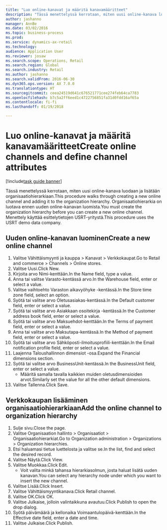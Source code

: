 ```yaml
--- 
title: "Luo online-kanavat ja määritä kanavamääritteet"
description: "Tässä menettelyssä kerrotaan, miten uusi online-kanava luodaan ja lisätään organisaatiohierarkiaan."
author: jashanno
manager: AnnBe
ms.date: 03/02/2016
ms.topic: business-process
ms.prod: 
ms.service: dynamics-ax-retail
ms.technology: 
audience: Application User
ms.reviewer: josaw
ms.search.scope: Operations, Retail
ms.search.region: Global
ms.search.industry: Retail
ms.author: jashanno
ms.search.validFrom: 2016-06-30
ms.dyn365.ops.version: AX 7.0.0
ms.translationtype: HT
ms.sourcegitcommit: ceea24519d641c676521771cee274feb64ca7783
ms.openlocfilehash: b7c5a2ff6eed1c4722756851fa31d0fdd16af65a
ms.contentlocale: fi-fi
ms.lasthandoff: 01/19/2018

---
```

# <a name="create-online-channels-and-define-channel-attributes"></a><span data-ttu-id="6b8e7-103">Luo online-kanavat ja määritä kanavamääritteet</span><span class="sxs-lookup"><span data-stu-id="6b8e7-103">Create online channels and define channel attributes</span></span>

[!include[task guide banner](../includes/task-guide-banner.md)]

<span data-ttu-id="6b8e7-104">Tässä menettelyssä kerrotaan, miten uusi online-kanava luodaan ja lisätään organisaatiohierarkiaan.</span><span class="sxs-lookup"><span data-stu-id="6b8e7-104">This procedure walks through creating a new online channel and adding it to the organization hierarchy.</span></span> <span data-ttu-id="6b8e7-105">Organisaatiohierarkia on luotava ennen uuden online-kanavan luomista.</span><span class="sxs-lookup"><span data-stu-id="6b8e7-105">You must create the organization hierarchy before you can create a new online channel.</span></span> <span data-ttu-id="6b8e7-106">Menettely käyttää esittelytietojen USRT-yritystä.</span><span class="sxs-lookup"><span data-stu-id="6b8e7-106">This procedure uses the USRT demo data company.</span></span>


## <a name="create-a-new-online-channel"></a><span data-ttu-id="6b8e7-107">Uuden online-kanavan luominen</span><span class="sxs-lookup"><span data-stu-id="6b8e7-107">Create a new online channel</span></span>
1. <span data-ttu-id="6b8e7-108">Valitse Vähittäismyynti ja kauppa > Kanavat > Verkkokaupat.</span><span class="sxs-lookup"><span data-stu-id="6b8e7-108">Go to Retail and commerce > Channels > Online stores.</span></span>
2. <span data-ttu-id="6b8e7-109">Valitse Uusi.</span><span class="sxs-lookup"><span data-stu-id="6b8e7-109">Click New.</span></span>
3. <span data-ttu-id="6b8e7-110">Kirjoita arvo Nimi-kenttään.</span><span class="sxs-lookup"><span data-stu-id="6b8e7-110">In the Name field, type a value.</span></span>
4. <span data-ttu-id="6b8e7-111">Anna tai valitse Varasto-kentässä arvo.</span><span class="sxs-lookup"><span data-stu-id="6b8e7-111">In the Warehouse field, enter or select a value.</span></span>
5. <span data-ttu-id="6b8e7-112">Valitse vaihtoehto Varaston aikavyöhyke -kentässä.</span><span class="sxs-lookup"><span data-stu-id="6b8e7-112">In the Store time zone field, select an option.</span></span>
6. <span data-ttu-id="6b8e7-113">Syötä tai valitse arvo Oletusasiakas-kentässä.</span><span class="sxs-lookup"><span data-stu-id="6b8e7-113">In the Default customer field, enter or select a value.</span></span>
7. <span data-ttu-id="6b8e7-114">Syötä tai valitse arvo Asiakkaan osoitekirja -kentässä.</span><span class="sxs-lookup"><span data-stu-id="6b8e7-114">In the Customer address book field, enter or select a value.</span></span>
8. <span data-ttu-id="6b8e7-115">Syötä tai valitse arvo Maksuehdot-kenttään.</span><span class="sxs-lookup"><span data-stu-id="6b8e7-115">In the Terms of payment field, enter or select a value.</span></span>
9. <span data-ttu-id="6b8e7-116">Anna tai valitse arvo Maksutapa-kentässä.</span><span class="sxs-lookup"><span data-stu-id="6b8e7-116">In the Method of payment field, enter or select a value.</span></span>
10. <span data-ttu-id="6b8e7-117">Syötä tai valitse arvo Sähköposti-ilmoitusprofiili-kenttään.</span><span class="sxs-lookup"><span data-stu-id="6b8e7-117">In the Email notification profile field, enter or select a value.</span></span>
11. <span data-ttu-id="6b8e7-118">Laajenna Taloushallinnon dimensiot -osa.</span><span class="sxs-lookup"><span data-stu-id="6b8e7-118">Expand the Financial dimensions section.</span></span>
12. <span data-ttu-id="6b8e7-119">Syötä tai valitse arvo BusinessUnit-kentässä.</span><span class="sxs-lookup"><span data-stu-id="6b8e7-119">In the BusinessUnit field, enter or select a value.</span></span>
    * <span data-ttu-id="6b8e7-120">Määritä samalla tavalla kaikkien muiden oletusdimensioiden arvot.</span><span class="sxs-lookup"><span data-stu-id="6b8e7-120">Similarly set the value for all the other default dimensions.</span></span>  
13. <span data-ttu-id="6b8e7-121">Valitse Tallenna.</span><span class="sxs-lookup"><span data-stu-id="6b8e7-121">Click Save.</span></span>

## <a name="add-the-online-channel-to-organization-hierarchy"></a><span data-ttu-id="6b8e7-122">Verkkokaupan lisääminen organisaatiohierarkiaan</span><span class="sxs-lookup"><span data-stu-id="6b8e7-122">Add the online channel to organization hierarchy</span></span>
1. <span data-ttu-id="6b8e7-123">Sulje sivu.</span><span class="sxs-lookup"><span data-stu-id="6b8e7-123">Close the page.</span></span>
2. <span data-ttu-id="6b8e7-124">Valitse Organisaation hallinto > Organisaatiot > Organisaatiohierarkiat.</span><span class="sxs-lookup"><span data-stu-id="6b8e7-124">Go to Organization administration > Organizations > Organization hierarchies.</span></span>
3. <span data-ttu-id="6b8e7-125">Etsi haluamasi tietue luettelosta ja valitse se.</span><span class="sxs-lookup"><span data-stu-id="6b8e7-125">In the list, find and select the desired record.</span></span>
4. <span data-ttu-id="6b8e7-126">Valitse Näytä.</span><span class="sxs-lookup"><span data-stu-id="6b8e7-126">Click View.</span></span>
5. <span data-ttu-id="6b8e7-127">Valitse Muokkaa.</span><span class="sxs-lookup"><span data-stu-id="6b8e7-127">Click Edit.</span></span>
    * <span data-ttu-id="6b8e7-128">Voit valita minkä tahansa hierarkiasolmun, josta haluat lisätä uuden kanavan.</span><span class="sxs-lookup"><span data-stu-id="6b8e7-128">You can select any hierarchy node under which you want to insert the new channel.</span></span>  
6. <span data-ttu-id="6b8e7-129">Valitse Lisää.</span><span class="sxs-lookup"><span data-stu-id="6b8e7-129">Click Insert.</span></span>
7. <span data-ttu-id="6b8e7-130">Valitse Vähittäismyyntikanava.</span><span class="sxs-lookup"><span data-stu-id="6b8e7-130">Click Retail channel.</span></span>
8. <span data-ttu-id="6b8e7-131">Valitse OK.</span><span class="sxs-lookup"><span data-stu-id="6b8e7-131">Click OK.</span></span>
9. <span data-ttu-id="6b8e7-132">Valitse Julkaise, jolloin valintaikkuna avautuu.</span><span class="sxs-lookup"><span data-stu-id="6b8e7-132">Click Publish to open the drop dialog.</span></span>
10. <span data-ttu-id="6b8e7-133">Syötä päivämäärä ja kellonaika Voimaantulopäivä-kenttään.</span><span class="sxs-lookup"><span data-stu-id="6b8e7-133">In the Effective date field, enter a date and time.</span></span>
11. <span data-ttu-id="6b8e7-134">Valitse Julkaise.</span><span class="sxs-lookup"><span data-stu-id="6b8e7-134">Click Publish.</span></span>


